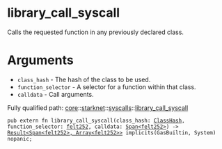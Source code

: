 # library_call_syscall

Calls the requested function in any previously declared class.
# Arguments

- `class_hash` - The hash of the class to be used.
- `function_selector` - A selector for a function within that class.
- `calldata` - Call arguments.

Fully qualified path: [core](./core.md)::[starknet](./core-starknet.md)::[syscalls](./core-starknet-syscalls.md)::[library_call_syscall](./core-starknet-syscalls-library_call_syscall.md)

<pre><code class="language-cairo">pub extern fn library_call_syscall(class_hash: <a href="core-starknet-class_hash-ClassHash.html">ClassHash</a>, function_selector: <a href="core-felt252.html">felt252</a>, calldata: <a href="core-array-Span.html">Span&lt;felt252&gt;</a>) -&gt; <a href="core-result-Result.html">Result&lt;Span&lt;felt252&gt;, Array&lt;felt252&gt;&gt;</a> implicits(GasBuiltin, System) nopanic;</code></pre>

